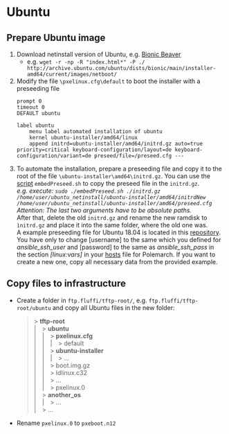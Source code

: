 <!---
Copyright 2017-2019 Siemens AG

Permission is hereby granted, free of charge, to any person obtaining a copy of this software and associated documentation files (the "Software"), to deal in the Software without restriction, including without limitation the rights to use, copy, modify, merge, publish, distribute, sublicense, and/or sell copies of the Software, and to permit persons to whom the Software is furnished to do so, subject to the following conditions:

The above copyright notice and this permission notice shall be included in all copies or substantial portions of the Software.

THE SOFTWARE IS PROVIDED "AS IS", WITHOUT WARRANTY OF ANY KIND, EXPRESS OR IMPLIED, INCLUDING BUT NOT LIMITED TO THE WARRANTIES OF MERCHANTABILITY, FITNESS FOR A PARTICULAR PURPOSE AND NONINFRINGEMENT. IN NO EVENT SHALL THE AUTHORS OR COPYRIGHT HOLDERS BE LIABLE FOR ANY CLAIM, DAMAGES OR OTHER LIABILITY, WHETHER IN AN ACTION OF CONTRACT, TORT OR OTHERWISE, ARISING FROM, OUT OF OR IN CONNECTION WITH THE SOFTWARE OR THE USE OR OTHER DEALINGS IN THE SOFTWARE.

Author(s): Pascal Eckmann
-->

# Ubuntu

## Prepare Ubuntu image

1. Download netinstall version of Ubuntu, e.g. [Bionic Beaver](http://archive.ubuntu.com/ubuntu/dists/bionic/main/installer-amd64/current/images/netboot/)
    - e.g. `wget -r -np -R "index.html*" -P ./ http://archive.ubuntu.com/ubuntu/dists/bionic/main/installer-amd64/current/images/netboot/`
2. Modify the file `\pxelinux.cfg\default` to boot the installer with a preseeding file
    ```
    prompt 0
    timeout 0
    DEFAULT ubuntu
    
    label ubuntu
        menu label automated installation of ubuntu
        kernel ubuntu-installer/amd64/linux
        append initrd=ubuntu-installer/amd64/initrd.gz auto=true priority=critical keyboard-configuration/layout=de keyboard-configuration/variant=de preseed/file=/preseed.cfg ---
    ```
3. To automate the installation, prepare a preseeding file and copy it to the root of the file `\ubuntu-installer\amd64\initrd.gz`. You can use the [script](ubuntu/embedPreseed.sh) `embedPreseed.sh` to copy the preseed file in the `initrd.gz`.    
_e.g. execute: `sudo ./embedPreseed.sh ./initrd.gz /home/user/ubuntu_netinstall/ubuntu-installer/amd64/initrdNew /home/user/ubuntu_netinstall/ubuntu-installer/amd64/preseed.cfg`_    
_Attention: The last two arguments have to be absolute paths._    
After that, delete the old `initrd.gz` and rename the new ramdisk to `ìnitrd.gz` and place it into the same folder, where the old one was.    
A example preseeding file for Ubuntu 18.04 is located in this [repository](ubuntu/preseed.cfg). You have only to change [username] to the same which you defined for _ansible_ssh_user_ and [password] to the same as _ansible_ssh_pass_ in the section _[linux:vars]_ in your [hosts](../../srv/fluffi/data/polenext/projects/1/hosts) file for Polemarch. If you want to create a new one, copy all necessary data from the provided example.    

## Copy files to infrastructure
- Create a folder in `ftp.fluffi/tftp-root/`, e.g. `ftp.fluffi/tftp-root/ubuntu` and copy all Ubuntu files in the new folder:
    >&gt; __tftp-root__    
    >|&emsp;&gt; __ubuntu__    
    >|&emsp;|&emsp;&gt; __pxelinux.cfg__    
    >|&emsp;|&emsp;|&emsp;&gt; default    
    >|&emsp;|&emsp;&gt; __ubuntu-installer__    
    >|&emsp;|&emsp;|&emsp;&gt; ...    
    >|&emsp;|&emsp;&gt; boot.img.gz    
    >|&emsp;|&emsp;&gt; ldlinux.c32    
    >|&emsp;|&emsp;&gt; ...    
    >|&emsp;|&emsp;&gt; pxelinux.0    
    >|&emsp;&gt;	 __another_os__    
    >|&emsp;|&emsp;&gt; ...    
    >|&emsp;&gt; ...   
- Rename `pxelinux.0` to `pxeboot.n12`



